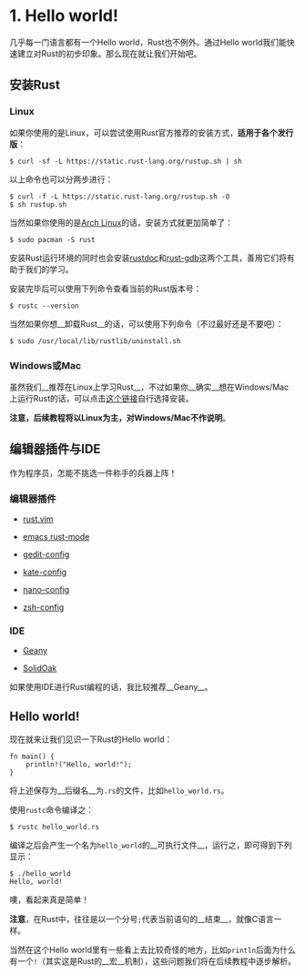1\. Hello world!
===

几乎每一门语言都有一个Hello world，Rust也不例外。通过Hello world我们能快速建立对Rust的初步印象。那么现在就让我们开始吧。

## 安装Rust

### Linux

如果你使用的是Linux，可以尝试使用Rust官方推荐的安装方式，__适用于各个发行版__：

    $ curl -sf -L https://static.rust-lang.org/rustup.sh | sh

以上命令也可以分两步进行：

    $ curl -f -L https://static.rust-lang.org/rustup.sh -O
    $ sh rustup.sh

当然如果你使用的是[Arch Linux](https://www.archlinux.org/ "Arch Linux")的话，安装方式就更加简单了：

    $ sudo pacman -S rust

安装Rust运行环境的同时也会安装[rustdoc](https://doc.rust-lang.org/book/documentation.html#about-rustdoc "rustdoc")和[rust-gdb](https://github.com/rust-lang/rust/blob/master/src/etc/rust-gdb "rust-gdb")这两个工具，善用它们将有助于我们的学习。

安装完毕后可以使用下列命令查看当前的Rust版本号：

    $ rustc --version

当然如果你想__卸载Rust__的话，可以使用下列命令（不过最好还是不要吧）：

    $ sudo /usr/local/lib/rustlib/uninstall.sh

### Windows或Mac

虽然我们__推荐在Linux上学习Rust__，不过如果你__确实__想在Windows/Mac上运行Rust的话，可以点击[这个链接](http://www.rust-lang.org/install.html "Install")自行选择安装。

__注意，后续教程将以Linux为主，对Windows/Mac不作说明__。

## 编辑器插件与IDE

作为程序员，怎能不挑选一件称手的兵器上阵！

### 编辑器插件

 - [rust.vim](https://github.com/rust-lang/rust.vim "rust.vim")

 - [emacs rust-mode](https://github.com/rust-lang/rust-mode "emacs rust-mode")

 - [gedit-config](https://github.com/rust-lang/gedit-config "gedit-config")

 - [kate-config](https://github.com/rust-lang/kate-config "kate-config")

 - [nano-config](https://github.com/rust-lang/nano-config "nano-config")

 - [zsh-config](https://github.com/rust-lang/zsh-config "zsh-config")

### IDE

 - [Geany](http://www.geany.org/ "Geany")

 - [SolidOak](https://github.com/oakes/SolidOak "SolidOak")

如果使用IDE进行Rust编程的话，我比较推荐__Geany__。

## Hello world!

现在就来让我们见识一下Rust的Hello world：

    fn main() {
        println!("Hello, world!");
    }

将上述保存为__后缀名__为`.rs`的文件，比如`hello_world.rs`。

使用`rustc`命令编译之：

    $ rustc hello_world.rs

编译之后会产生一个名为`hello_world`的__可执行文件__，运行之，即可得到下列显示：

    $ ./hello_world
    Hello, world!

噢，看起来真是简单！

__注意__，在Rust中，往往是以一个分号`;`代表当前语句的__结束__，就像C语言一样。

当然在这个Hello world里有一些看上去比较奇怪的地方，比如`println`后面为什么有一个`!`（其实这是Rust的__宏__机制），这些问题我们将在后续教程中逐步解析。